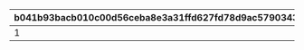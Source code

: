 |b041b93bacb010c00d56ceba8e3a31ffd627fd78d9ac5790343aa9d7640e4ee0|4cc8b1564500b2cb3c20ccf48bd947a433b86b2c6a2b82582c9d15dea07233c5|48440b86cf1f798bd10618ee0327db415f0462dfe2e3c9d32af5b4d5e339e526|
| --- | --- | --- |
|1|1|-1|